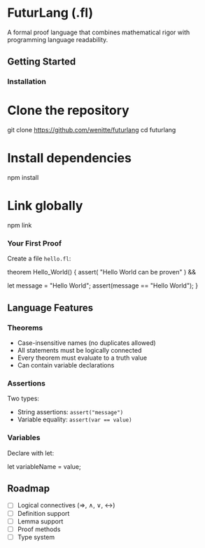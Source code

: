 # FuturLang (.fl)

A formal proof language that combines mathematical rigor with programming language readability.

## Getting Started

### Installation

# Clone the repository
git clone https://github.com/wenitte/futurlang
cd futurlang

# Install dependencies
npm install

# Link globally
npm link


### Your First Proof
Create a file `hello.fl`:

theorem Hello_World() {
  assert(
    "Hello World can be proven"
  ) &&

  let message = "Hello World";
  assert(message == "Hello World");
}


## Language Features

### Theorems
- Case-insensitive names (no duplicates allowed)
- All statements must be logically connected
- Every theorem must evaluate to a truth value
- Can contain variable declarations

### Assertions
Two types:
- String assertions: `assert("message")`
- Variable equality: `assert(var == value)`

### Variables
Declare with let:

let variableName = value;


## Roadmap
- [ ] Logical connectives (⇒, ∧, ∨, ↔)
- [ ] Definition support
- [ ] Lemma support
- [ ] Proof methods
- [ ] Type system
